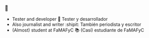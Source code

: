 ### :wave:

* Tester and developer :key: Tester y desarrollador
* Also journalist and writer :shipit: También periodista y escritor
* (Almost) student at FaMAFyC :books: (Casi) estudiante de FaMAFyC
